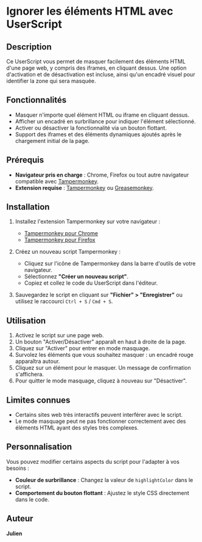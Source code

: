 # Ignorer les éléments HTML avec UserScript

## Description
Ce UserScript vous permet de masquer facilement des éléments HTML d'une page web, y compris des iframes, en cliquant dessus. Une option d'activation et de désactivation est incluse, ainsi qu'un encadré visuel pour identifier la zone qui sera masquée.

## Fonctionnalités
- Masquer n'importe quel élément HTML ou iframe en cliquant dessus.
- Afficher un encadré en surbrillance pour indiquer l'élément sélectionné.
- Activer ou désactiver la fonctionnalité via un bouton flottant.
- Support des iframes et des éléments dynamiques ajoutés après le chargement initial de la page.

## Prérequis
- **Navigateur pris en charge** : Chrome, Firefox ou tout autre navigateur compatible avec [Tampermonkey](https://www.tampermonkey.net/).
- **Extension requise** : [Tampermonkey](https://www.tampermonkey.net/) ou [Greasemonkey](https://addons.mozilla.org/fr/firefox/addon/greasemonkey/).

## Installation
1. Installez l'extension Tampermonkey sur votre navigateur :
   - [Tampermonkey pour Chrome](https://chrome.google.com/webstore/detail/tampermonkey/dhdgffkkebhmkfjojejmpbldmpobfkfo)
   - [Tampermonkey pour Firefox](https://addons.mozilla.org/fr/firefox/addon/tampermonkey/)

2. Créez un nouveau script Tampermonkey :
   - Cliquez sur l'icône de Tampermonkey dans la barre d'outils de votre navigateur.
   - Sélectionnez **"Créer un nouveau script"**.
   - Copiez et collez le code du UserScript dans l'éditeur.

3. Sauvegardez le script en cliquant sur **"Fichier" > "Enregistrer"** ou utilisez le raccourci `Ctrl + S` / `Cmd + S`.

## Utilisation
1. Activez le script sur une page web.
2. Un bouton "Activer/Désactiver" apparaît en haut à droite de la page.
3. Cliquez sur "Activer" pour entrer en mode masquage.
4. Survolez les éléments que vous souhaitez masquer : un encadré rouge apparaîtra autour.
5. Cliquez sur un élément pour le masquer. Un message de confirmation s'affichera.
6. Pour quitter le mode masquage, cliquez à nouveau sur "Désactiver".

## Limites connues
- Certains sites web très interactifs peuvent interférer avec le script.
- Le mode masquage peut ne pas fonctionner correctement avec des éléments HTML ayant des styles très complexes.

## Personnalisation
Vous pouvez modifier certains aspects du script pour l'adapter à vos besoins :
- **Couleur de surbrillance** : Changez la valeur de `highlightColor` dans le script.
- **Comportement du bouton flottant** : Ajustez le style CSS directement dans le code.

## Auteur
**Julien**


